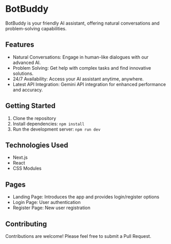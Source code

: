 # BotBuddy

BotBuddy is your friendly AI assistant, offering natural conversations and problem-solving capabilities.

## Features

- Natural Conversations: Engage in human-like dialogues with our advanced AI.
- Problem Solving: Get help with complex tasks and find innovative solutions.
- 24/7 Availability: Access your AI assistant anytime, anywhere.
- Latest API Integration: Gemini API integration for enhanced performance and accuracy.

## Getting Started

1. Clone the repository
2. Install dependencies: `npm install`
3. Run the development server: `npm run dev`

## Technologies Used

- Next.js
- React
- CSS Modules

## Pages

- Landing Page: Introduces the app and provides login/register options
- Login Page: User authentication
- Register Page: New user registration

## Contributing

Contributions are welcome! Please feel free to submit a Pull Request.